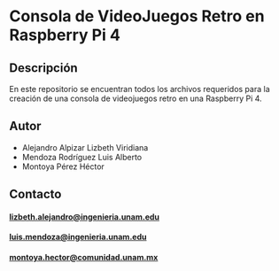 # Consola de VideoJuegos Retro en Raspberry Pi 4

## Descripción
En este repositorio se encuentran todos los archivos requeridos para la creación de una consola de videojuegos retro en una Raspberry Pi 4.

## Autor
* Alejandro Alpizar Lizbeth Viridiana
* Mendoza Rodríguez Luis Alberto
* Montoya Pérez Héctor

## Contacto
#### lizbeth.alejandro@ingenieria.unam.edu
#### luis.mendoza@ingenieria.unam.edu
#### montoya.hector@comunidad.unam.mx
